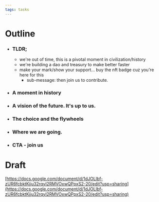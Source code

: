 ```yaml
---
tags: tasks
---
```

# Outline
- ### TLDR;
	- we're out of time, this is a pivotal moment in civilization/history 
	- we're building a dao and treasury to make better faster
	- make your mark/show your support... buy the nft badge cuz you're here for this
		- sub-message: then join us to contribute.
- ### A moment in history
- ### A vision of the future. It's up to us.
- ### The choice and the flywheels
- ### Where we are going.
- ### CTA - join us

# Draft
[https://docs.google.com/document/d/1dJOLlbf-zUR6fcbktKjju32rqyI2RMVOxwQPpxS2-20/edit?usp=sharing](https://docs.google.com/document/d/1dJOLlbf-zUR6fcbktKjju32rqyI2RMVOxwQPpxS2-20/edit?usp=sharing) 